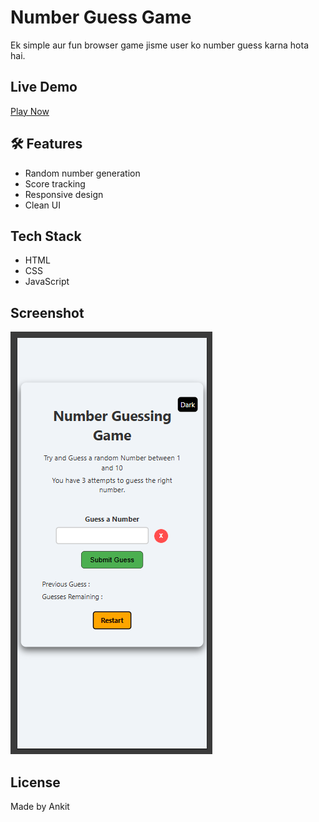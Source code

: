  #  Number Guess Game

Ek simple aur fun browser game jisme user ko number guess karna hota hai.

##  Live Demo
[Play Now](https://yourusername.github.io/number-guess-game)

## 🛠️ Features
- Random number generation
- Score tracking
- Responsive design
- Clean UI

## Tech Stack
- HTML
- CSS
- JavaScript

## Screenshot
![Game Preview](./Screenshot%20game.png)

##  License 
Made by Ankit